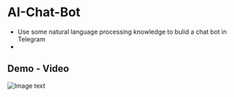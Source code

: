 # AI-Chat-Bot
* Use some natural language processing knowledge to bulid a chat bot in Telegram
* 
## Demo - Video
![Image text](https://github.com/HehuiGu/AI-Chat-Bot/blob/master/DEMO-VIDEO1.gif)
